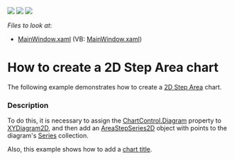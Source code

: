 <!-- default badges list -->
![](https://img.shields.io/endpoint?url=https://codecentral.devexpress.com/api/v1/VersionRange/128569306/21.1.5%2B)
[![](https://img.shields.io/badge/Open_in_DevExpress_Support_Center-FF7200?style=flat-square&logo=DevExpress&logoColor=white)](https://supportcenter.devexpress.com/ticket/details/E3511)
[![](https://img.shields.io/badge/📖_How_to_use_DevExpress_Examples-e9f6fc?style=flat-square)](https://docs.devexpress.com/GeneralInformation/403183)
<!-- default badges end -->
<!-- default file list -->
*Files to look at*:

* [MainWindow.xaml](./CS/AreaStep2DChart/MainWindow.xaml) (VB: [MainWindow.xaml](./VB/AreaStep2DChart/MainWindow.xaml))
<!-- default file list end -->
# How to create a 2D Step Area chart

The following example demonstrates how to create a [2D Step Area](https://docs.devexpress.com/WPF/9992/controls-and-libraries/charts-suite/chart-control/fundamentals/series-fundamentals/2d-series-types/area-series/step-area?p=netframework) chart.

### Description

To do this, it is necessary to assign the [ChartControl.Diagram](https://docs.devexpress.com/WPF/DevExpress.Xpf.Charts.ChartControl.Diagram?p=netframework) property to [XYDiagram2D](https://docs.devexpress.com/WPF/DevExpress.Xpf.Charts.XYDiagram2D?p=netframework), and then add an [AreaStepSeries2D](https://docs.devexpress.com/WPF/DevExpress.Xpf.Charts.AreaStepSeries2D?p=netframework) object with points to the diagram's [Series](https://docs.devexpress.com/WPF/DevExpress.Xpf.Charts.Diagram.Series?p=netframework) collection. 

Also, this example shows how to add a [chart title](https://docs.devexpress.com/WPF/7844/controls-and-libraries/charts-suite/chart-control/chart-elements/chart-titles?p=netframework).


